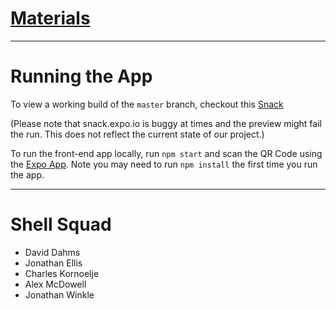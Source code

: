 # [Materials](https://github.com/calvin-cs262-fall2019-teamH/materials)

---

# Running the App
To view a working build of the `master` branch, checkout this [Snack](https://snack.expo.io/@git/github.com/calvin-cs262-fall2019-teamH/TurtleTracker)

(Please note that snack.expo.io is buggy at times and the preview might fail the run. This does not reflect the current state of our project.)

To run the front-end app locally, run `npm start` and scan the QR Code using the [Expo App](https://apps.apple.com/app/apple-store/id982107779?amp%3Bct=www&amp%3Bmt=8&pt=17102800). 
Note you may need to run `npm install` the first time you run the app.

---

# Shell Squad
* David Dahms
* Jonathan Ellis
* Charles Kornoelje
* Alex McDowell
* Jonathan Winkle
